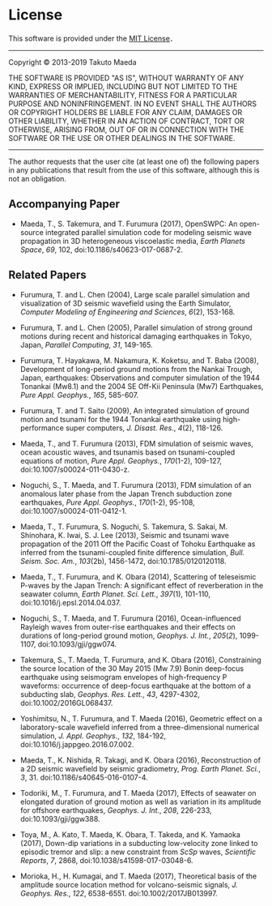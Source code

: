 # License

This software is provided under the [MIT License](https://osdn.net/projects/opensource/wiki/licenses%2FMIT_license)．

---

Copyright &copy; 2013-2019 Takuto Maeda

THE SOFTWARE IS PROVIDED "AS IS", WITHOUT WARRANTY OF ANY KIND, EXPRESS
OR IMPLIED, INCLUDING BUT NOT LIMITED TO THE WARRANTIES OF
MERCHANTABILITY, FITNESS FOR A PARTICULAR PURPOSE AND NONINFRINGEMENT.
IN NO EVENT SHALL THE AUTHORS OR COPYRIGHT HOLDERS BE LIABLE FOR ANY
CLAIM, DAMAGES OR OTHER LIABILITY, WHETHER IN AN ACTION OF CONTRACT,
TORT OR OTHERWISE, ARISING FROM, OUT OF OR IN CONNECTION WITH THE
SOFTWARE OR THE USE OR OTHER DEALINGS IN THE SOFTWARE.

---

The author requests that the user cite (at least one of) the following papers in any publications that result from the use of this software, although this is not an obligation.

## Accompanying Paper

-   Maeda, T., S. Takemura, and T. Furumura (2017), OpenSWPC: An
    open-source integrated parallel simulation code for modeling seismic
    wave propagation in 3D heterogeneous viscoelastic media, *Earth
    Planets Space*, *69*, 102, doi:10.1186/s40623-017-0687-2.

## Related Papers 

-   Furumura, T. and L. Chen (2004), Large scale parallel simulation and
    visualization of 3D seismic wavefield using the Earth Simulator,
    *Computer Modeling of Engineering and Sciences*, *6*(2), 153-168.

-   Furumura, T. and L. Chen (2005), Parallel simulation of strong
    ground motions during recent and historical damaging earthquakes in
    Tokyo, Japan, *Parallel Computing*, *31*, 149-165.

-   Furumura, T. Hayakawa, M. Nakamura, K. Koketsu, and T. Baba (2008),
    Development of long-period ground motions from the Nankai Trough,
    Japan, earthquakes: Observations and computer simulation of the 1944
    Tonankai (Mw8.1) and the 2004 SE Off-Kii Peninsula (Mw7)
    Earthquakes, *Pure Appl. Geophys.*, *165*, 585-607.

-   Furumura, T. and T. Saito (2009), An integrated simulation of ground
    motion and tsunami for the 1944 Tonankai earthquake using
    high-performance super computers, *J. Disast. Res.*, *4*(2),
    118-126.

-   Maeda, T., and T. Furumura (2013), FDM simulation of seismic waves,
    ocean acoustic waves, and tsunamis based on tsunami-coupled
    equations of motion, *Pure Appl. Geophys.*, *170*(1-2), 109-127,
    doi:10.1007/s00024-011-0430-z.

-   Noguchi, S., T. Maeda, and T. Furumura (2013), FDM simulation of an
    anomalous later phase from the Japan Trench subduction zone
    earthquakes, *Pure Appl. Geophys.*, *170*(1-2), 95-108,
    doi:10.1007/s00024-011-0412-1.

-   Maeda, T., T. Furumura, S. Noguchi, S. Takemura, S. Sakai, M.
    Shinohara, K. Iwai, S. J. Lee (2013), Seismic and tsunami wave
    propagation of the 2011 Off the Pacific Coast of Tohoku Earthquake
    as inferred from the tsunami-coupled finite difference simulation,
    *Bull. Seism. Soc. Am.*, *103*(2b), 1456-1472,
    doi:10.1785/0120120118.

-   Maeda, T., T. Furumura, and K. Obara (2014), Scattering of
    teleseismic P-waves by the Japan Trench: A significant effect of
    reverberation in the seawater column, *Earth Planet. Sci. Lett.*,
    *397*(1), 101-110, doi:10.1016/j.epsl.2014.04.037.

-   Noguchi, S., T. Maeda, and T. Furumura (2016), Ocean-influenced
    Rayleigh waves from outer-rise earthquakes and their effects on
    durations of long-period ground motion, *Geophys. J. Int.*,
    *205*(*2*), 1099-1107, doi:10.1093/gji/ggw074.

-   Takemura, S., T. Maeda, T. Furumura, and K. Obara (2016),
    Constraining the source location of the 30 May 2015 (Mw 7.9) Bonin
    deep-focus earthquake using seismogram envelopes of high-frequency P
    waveforms: occurrence of deep-focus earthquake at the bottom of a
    subducting slab, *Geophys. Res. Lett.*, *43*, 4297-4302,
    doi:10.1002/2016GL068437.

-   Yoshimitsu, N., T. Furumura, and T. Maeda (2016), Geometric effect
    on a laboratory-scale wavefield inferred from a three-dimensional
    numerical simulation, *J. Appl. Geophys.*, *132*, 184-192,
    doi:10.1016/j.jappgeo.2016.07.002.
    
-   Maeda, T., K. Nishida, R. Takagi, and K. Obara (2016),
    Reconstruction of a 2D seismic wavefield by seismic gradiometry,
    *Prog. Earth Planet. Sci.*, *3*, 31. doi:10.1186/s40645-016-0107-4.
    
-   Todoriki, M., T. Furumura, and T. Maeda (2017), Effects of seawater
    on elongated duration of ground motion as well as variation in its
    amplitude for offshore earthquakes, *Geophys. J. Int.*, *208*,
    226-233, doi:10.1093/gji/ggw388.

-   Toya, M., A. Kato, T. Maeda, K. Obara, T. Takeda, and K. Yamaoka
    (2017), Down-dip variations in a subducting low-velocity zone linked
    to episodic tremor and slip: a new constraint from *ScSp* waves,
    *Scientific Reports*, *7*, 2868, doi:10.1038/s41598-017-03048-6.

-   Morioka, H., H. Kumagai, and T. Maeda (2017), Theoretical basis of
    the amplitude source location method for volcano-seismic signals,
    *J. Geophys. Res.*, *122*, 6538-6551. doi:10.1002/2017JB013997.
